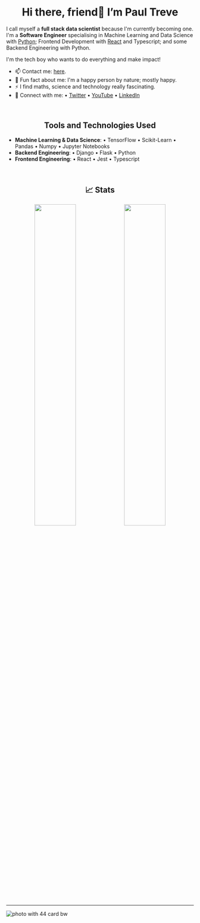 <h1 align="center"> Hi there, friend👋 I’m Paul Treve</h1>

<!-- ![Dev44](https://user-images.githubusercontent.com/55891238/142205494-b3905db9-c4f7-4c12-b109-b9c34817a356.jpg) -->

<!-- <h2 align="center"> About me 🙂 </h2> -->

I call myself a **full stack data scientist** because I'm currently becoming one. I'm a **Software Engineer** specialising in Machine Learning and Data Science with [Python](https://python.org); Frontend Development with [React](https://reactjs.org/) and Typescript; and some Backend Engineering with Python.

I'm the tech boy who wants to do everything and make impact!
- 📫 Contact me: [here](mailto:trevenue44.main@gmail.com).
- 👀 Fun fact about me: I'm a happy person by nature; mostly happy. 
- ⚡ I find maths, science and technology really fascinating.
- 🤝 Connect with me: • [Twitter](https://twitter.com/trevenue44) • [YouTube](https://youtube.com/@trevenue44) • [LinkedIn](https://www.linkedin.com/in/trevenue44/)

<!--- ![44](https://user-images.githubusercontent.com/55891238/141702415-39036067-23fb-40d2-9895-57f97053bae1.jpg) --->

<br>

<h2 align="center"> Tools and Technologies Used </h2>

- **Machine Learning & Data Science**: • TensorFlow • Scikit-Learn • Pandas • Numpy • Jupyter Notebooks
- **Backend Engineering**: • Django • Flask • Python
- **Frontend Engineering**: • React • Jest • Typescript

<br>

<h2 align="center"> 📈 Stats</h2>
<p align="center">
<img width="47%"
   src="https://github-readme-stats.vercel.app/api?username=trevenue44&show_icons=true&theme=tokyonight" 
/>
  <img width="47%" src="https://github-readme-streak-stats.herokuapp.com/?user=trevenue44&theme=tokyonight" />
   
</p>
<br>

<hr>

![photo with 44 card bw](https://user-images.githubusercontent.com/55891238/157239242-57d3020b-fbf1-4d9f-9523-c588b6e9610c.jpg)

<!---

<img width="48%"  height="50%" src="https://github-readme-stats.vercel.app/api/top-langs/?username=trevenue44&layout=compact" />

![Paul Treve's github stats](https://github-readme-stats.vercel.app/api?username=trevenue44)

[LinkedIn](https://gh.linkedin.com/in/paul-treve-b5742a193) | [Twitter](https://www.twitter.com/trevennue) | [Math plus Tech (YouTube)](https://www.youtube.com/channel/UC-dACUufbrNAdhkiEIOVDcg) | [Math plus Tech (Medium)](https://mathplustech.medium.com/) | [Instagram](https://www.instagram.com/trevennue/)

